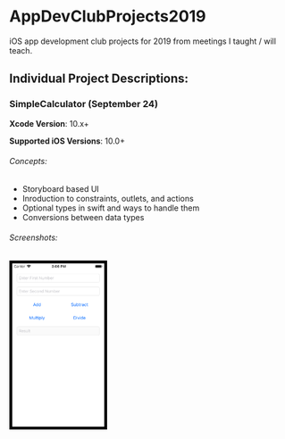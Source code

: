 # AppDevClubProjects2019
iOS app development club projects for 2019 from meetings I taught / will teach.

## Individual Project Descriptions:

### SimpleCalculator (September 24)
**Xcode Version**: 10.x+

**Supported iOS Versions**: 10.0+

###### Concepts:
- Storyboard based UI
- Inroduction to constraints, outlets, and actions
- Optional types in swift and ways to handle them
- Conversions between data types

###### Screenshots:
<img src="SimpleCalculator/screenshot.png" width="175">
